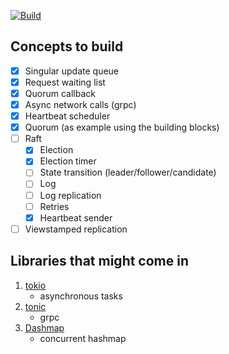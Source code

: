 [![Build](https://github.com/SarthakMakhija/replicate/actions/workflows/build.yml/badge.svg?branch=main)](https://github.com/SarthakMakhija/replicate/actions/workflows/build.yml)

## Concepts to build

- [X] Singular update queue
- [X] Request waiting list
- [X] Quorum callback
- [X] Async network calls (grpc)
- [X] Heartbeat scheduler
- [X] Quorum (as example using the building blocks)
- [ ] Raft
  - [X] Election 
  - [X] Election timer 
  - [ ] State transition (leader/follower/candidate) 
  - [ ] Log
  - [ ] Log replication 
  - [ ] Retries
  - [X] Heartbeat sender
- [ ] Viewstamped replication

## Libraries that might come in
1. [tokio](https://tokio.rs/)
   - asynchronous tasks 
2. [tonic](https://github.com/hyperium/tonic)
   - grpc 
3. [Dashmap](https://crates.io/crates/dashmap)
   - concurrent hashmap

